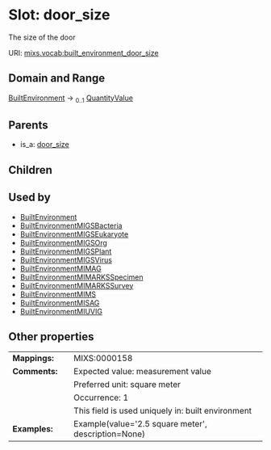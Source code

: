 
# Slot: door_size


The size of the door

URI: [mixs.vocab:built_environment_door_size](https://w3id.org/mixs/vocab/built_environment_door_size)


## Domain and Range

[BuiltEnvironment](BuiltEnvironment.md) &#8594;  <sub>0..1</sub> [QuantityValue](QuantityValue.md)

## Parents

 *  is_a: [door_size](door_size.md)

## Children


## Used by

 * [BuiltEnvironment](BuiltEnvironment.md)
 * [BuiltEnvironmentMIGSBacteria](BuiltEnvironmentMIGSBacteria.md)
 * [BuiltEnvironmentMIGSEukaryote](BuiltEnvironmentMIGSEukaryote.md)
 * [BuiltEnvironmentMIGSOrg](BuiltEnvironmentMIGSOrg.md)
 * [BuiltEnvironmentMIGSPlant](BuiltEnvironmentMIGSPlant.md)
 * [BuiltEnvironmentMIGSVirus](BuiltEnvironmentMIGSVirus.md)
 * [BuiltEnvironmentMIMAG](BuiltEnvironmentMIMAG.md)
 * [BuiltEnvironmentMIMARKSSpecimen](BuiltEnvironmentMIMARKSSpecimen.md)
 * [BuiltEnvironmentMIMARKSSurvey](BuiltEnvironmentMIMARKSSurvey.md)
 * [BuiltEnvironmentMIMS](BuiltEnvironmentMIMS.md)
 * [BuiltEnvironmentMISAG](BuiltEnvironmentMISAG.md)
 * [BuiltEnvironmentMIUVIG](BuiltEnvironmentMIUVIG.md)

## Other properties

|  |  |  |
| --- | --- | --- |
| **Mappings:** | | MIXS:0000158 |
| **Comments:** | | Expected value: measurement value |
|  | | Preferred unit: square meter |
|  | | Occurrence: 1 |
|  | | This field is used uniquely in: built environment |
| **Examples:** | | Example(value='2.5 square meter', description=None) |

